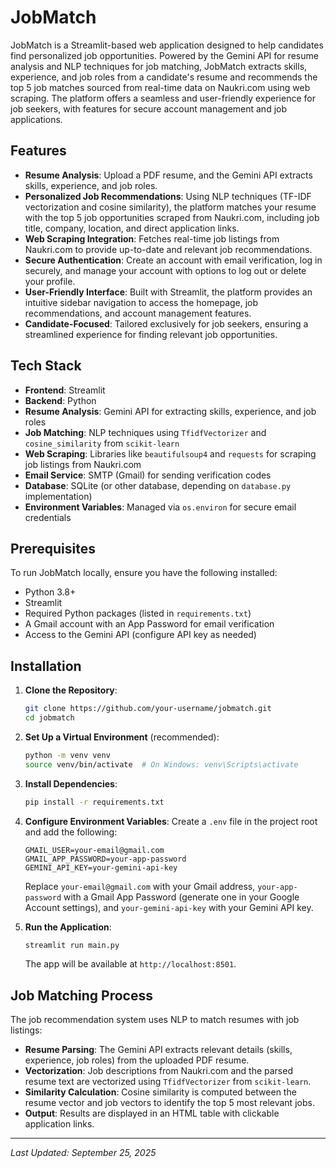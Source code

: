 # JobMatch

JobMatch is a Streamlit-based web application designed to help candidates find personalized job opportunities. Powered by the Gemini API for resume analysis and NLP techniques for job matching, JobMatch extracts skills, experience, and job roles from a candidate's resume and recommends the top 5 job matches sourced from real-time data on Naukri.com using web scraping. The platform offers a seamless and user-friendly experience for job seekers, with features for secure account management and job applications.

## Features

- **Resume Analysis**: Upload a PDF resume, and the Gemini API extracts skills, experience, and job roles.
- **Personalized Job Recommendations**: Using NLP techniques (TF-IDF vectorization and cosine similarity), the platform matches your resume with the top 5 job opportunities scraped from Naukri.com, including job title, company, location, and direct application links.
- **Web Scraping Integration**: Fetches real-time job listings from Naukri.com to provide up-to-date and relevant job recommendations.
- **Secure Authentication**: Create an account with email verification, log in securely, and manage your account with options to log out or delete your profile.
- **User-Friendly Interface**: Built with Streamlit, the platform provides an intuitive sidebar navigation to access the homepage, job recommendations, and account management features.
- **Candidate-Focused**: Tailored exclusively for job seekers, ensuring a streamlined experience for finding relevant job opportunities.


## Tech Stack

- **Frontend**: Streamlit
- **Backend**: Python
- **Resume Analysis**: Gemini API for extracting skills, experience, and job roles
- **Job Matching**: NLP techniques using `TfidfVectorizer` and `cosine_similarity` from `scikit-learn`
- **Web Scraping**: Libraries like `beautifulsoup4` and `requests` for scraping job listings from Naukri.com
- **Email Service**: SMTP (Gmail) for sending verification codes
- **Database**: SQLite (or other database, depending on `database.py` implementation)
- **Environment Variables**: Managed via `os.environ` for secure email credentials

## Prerequisites

To run JobMatch locally, ensure you have the following installed:
- Python 3.8+
- Streamlit
- Required Python packages (listed in `requirements.txt`)
- A Gmail account with an App Password for email verification
- Access to the Gemini API (configure API key as needed)

## Installation

1. **Clone the Repository**:
   ```bash
   git clone https://github.com/your-username/jobmatch.git
   cd jobmatch
   ```

2. **Set Up a Virtual Environment** (recommended):
   ```bash
   python -m venv venv
   source venv/bin/activate  # On Windows: venv\Scripts\activate
   ```

3. **Install Dependencies**:
   ```bash
   pip install -r requirements.txt
   ```


4. **Configure Environment Variables**:
   Create a `.env` file in the project root and add the following:
   ```plaintext
   GMAIL_USER=your-email@gmail.com
   GMAIL_APP_PASSWORD=your-app-password
   GEMINI_API_KEY=your-gemini-api-key
   ```
   Replace `your-email@gmail.com` with your Gmail address, `your-app-password` with a Gmail App Password (generate one in your Google Account settings), and `your-gemini-api-key` with your Gemini API key.

5. **Run the Application**:
   ```bash
   streamlit run main.py
   ```
   The app will be available at `http://localhost:8501`.


## Job Matching Process

The job recommendation system uses NLP to match resumes with job listings:
- **Resume Parsing**: The Gemini API extracts relevant details (skills, experience, job roles) from the uploaded PDF resume.
- **Vectorization**: Job descriptions from Naukri.com and the parsed resume text are vectorized using `TfidfVectorizer` from `scikit-learn`.
- **Similarity Calculation**: Cosine similarity is computed between the resume vector and job vectors to identify the top 5 most relevant jobs.
- **Output**: Results are displayed in an HTML table with clickable application links.


---
*Last Updated: September 25, 2025*